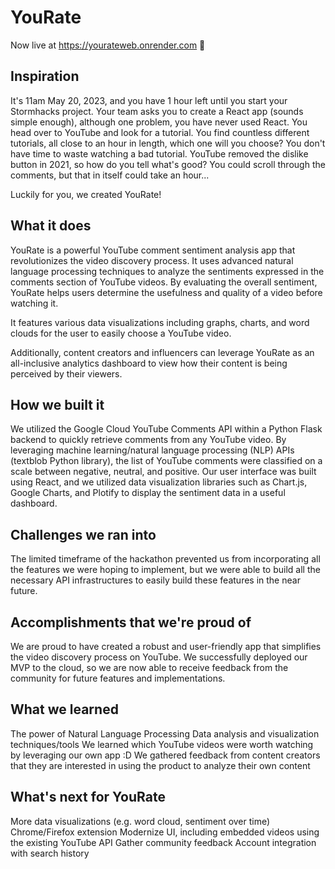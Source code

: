 # YouRate

Now live at https://yourateweb.onrender.com 🚀

## Inspiration
It's 11am May 20, 2023, and you have 1 hour left until you start your Stormhacks project. Your team asks you to create a React app (sounds simple enough), although one problem, you have never used React. You head over to YouTube and look for a tutorial. You find countless different tutorials, all close to an hour in length, which one will you choose? You don't have time to waste watching a bad tutorial. YouTube removed the dislike button in 2021, so how do you tell what's good? You could scroll through the comments, but that in itself could take an hour...

Luckily for you, we created YouRate!

## What it does
YouRate is a powerful YouTube comment sentiment analysis app that revolutionizes the video discovery process. It uses advanced natural language processing techniques to analyze the sentiments expressed in the comments section of YouTube videos. By evaluating the overall sentiment, YouRate helps users determine the usefulness and quality of a video before watching it.

It features various data visualizations including graphs, charts, and word clouds for the user to easily choose a YouTube video.

Additionally, content creators and influencers can leverage YouRate as an all-inclusive analytics dashboard to view how their content is being perceived by their viewers.

## How we built it
We utilized the Google Cloud YouTube Comments API within a Python Flask backend to quickly retrieve comments from any YouTube video. By leveraging machine learning/natural language processing (NLP) APIs (textblob Python library), the list of YouTube comments were classified on a scale between negative, neutral, and positive. Our user interface was built using React, and we utilized data visualization libraries such as Chart.js, Google Charts, and Plotify to display the sentiment data in a useful dashboard.

## Challenges we ran into
The limited timeframe of the hackathon prevented us from incorporating all the features we were hoping to implement, but we were able to build all the necessary API infrastructures to easily build these features in the near future.

## Accomplishments that we're proud of
We are proud to have created a robust and user-friendly app that simplifies the video discovery process on YouTube. We successfully deployed our MVP to the cloud, so we are now able to receive feedback from the community for future features and implementations.

## What we learned
The power of Natural Language Processing
Data analysis and visualization techniques/tools
We learned which YouTube videos were worth watching by leveraging our own app :D
We gathered feedback from content creators that they are interested in using the product to analyze their own content

## What's next for YouRate
More data visualizations (e.g. word cloud, sentiment over time)
Chrome/Firefox extension
Modernize UI, including embedded videos using the existing YouTube API
Gather community feedback
Account integration with search history

